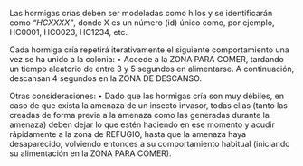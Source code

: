 Las hormigas crías deben ser modeladas como hilos y se identificarán como  *“HCXXXX”*, donde X es un número (id) único como, por ejemplo, HC0001, HC0023, HC1234, etc.

Cada hormiga cría repetirá iterativamente el siguiente comportamiento una vez se ha unido a la colonia: 
	• Accede a la ZONA PARA COMER, tardando un tiempo aleatorio de entre 3 y 5 segundos en alimentarse. A continuación, descansan 4 segundos en la ZONA DE DESCANSO.
	 
Otras consideraciones:
	• Dado que las hormigas cría son muy débiles, en caso de que exista la amenaza de un insecto invasor, todas ellas (tanto las creadas de forma previa a la amenaza como las generadas durante la amenaza) deben dejar lo que estén haciendo en ese momento y acudir rápidamente a la zona de REFUGIO, hasta que la amenaza haya desaparecido, volviendo entonces a su comportamiento habitual (iniciando su alimentación en la ZONA PARA COMER).
